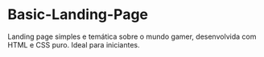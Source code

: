# Basic-Landing-Page
Landing page simples e temática sobre o mundo gamer, desenvolvida com HTML e CSS puro. Ideal para iniciantes.
